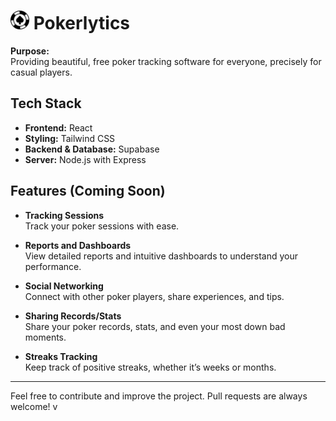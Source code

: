 <h1>
  <img src="frontend/public/pokerlytics-icon.png" alt="Pokerlytics Icon" width="30" height="30" />
  Pokerlytics
</h1>

**Purpose:**  
Providing beautiful, free poker tracking software for everyone, precisely for casual players.

## Tech Stack

- **Frontend:** React
- **Styling:** Tailwind CSS
- **Backend & Database:** Supabase
- **Server:** Node.js with Express

## Features (Coming Soon)

- **Tracking Sessions**  
  Track your poker sessions with ease.

- **Reports and Dashboards**  
  View detailed reports and intuitive dashboards to understand your performance.

- **Social Networking**  
  Connect with other poker players, share experiences, and tips.

- **Sharing Records/Stats**  
  Share your poker records, stats, and even your most down bad moments.

- **Streaks Tracking**  
  Keep track of positive streaks, whether it’s weeks or months.

---

Feel free to contribute and improve the project. Pull requests are always welcome!
v
